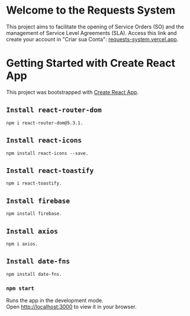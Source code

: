# Welcome to the Requests System

This project aims to facilitate the opening of Service Orders (SO) and the management of Service Level Agreements (SLA).
Access this link and create your account in "Criar sua Conta": [requests-system.vercel.app](https://requests-system.vercel.app/).

# Getting Started with Create React App

This project was bootstrapped with [Create React App](https://github.com/facebook/create-react-app).

## `Install react-router-dom`

    npm i react-router-dom@5.3.1.

## `Install react-icons`

    npm install react-icons --save.

## `Install react-toastify`

    npm i react-toastify.

## `Install firebase`

    npm install firebase.

## `Install axios`

    npm i axios.

## `Install date-fns`

    npm install date-fns.

### `npm start`

Runs the app in the development mode.\
Open [http://localhost:3000](http://localhost:3000) to view it in your browser.
